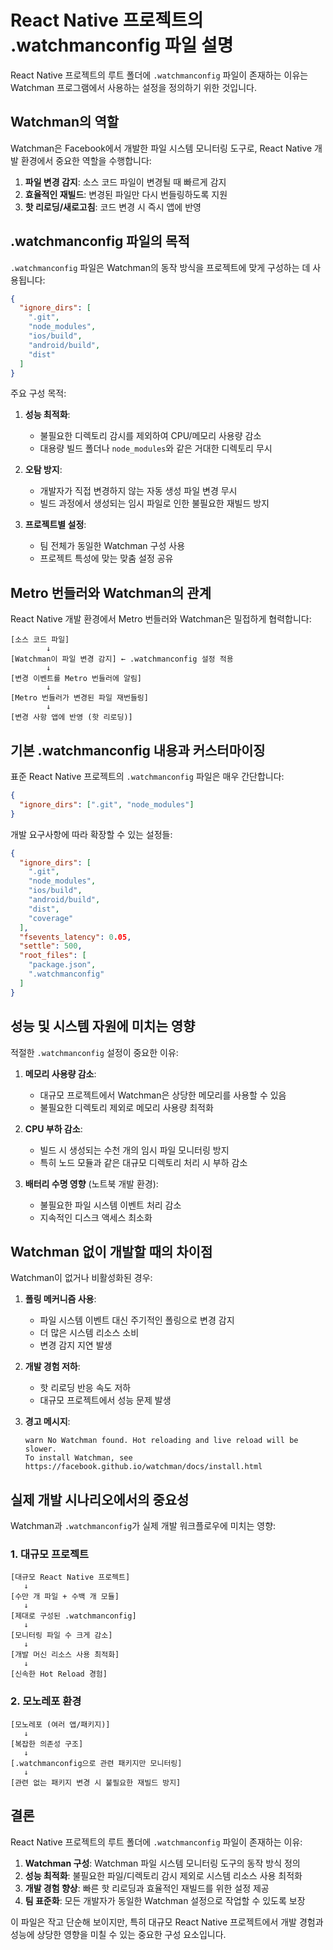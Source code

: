 # React Native 프로젝트의 .watchmanconfig 파일 설명

React Native 프로젝트의 루트 폴더에 `.watchmanconfig` 파일이 존재하는 이유는 Watchman 프로그램에서 사용하는 설정을 정의하기 위한 것입니다. 

## Watchman의 역할

Watchman은 Facebook에서 개발한 파일 시스템 모니터링 도구로, React Native 개발 환경에서 중요한 역할을 수행합니다:

1. **파일 변경 감지**: 소스 코드 파일이 변경될 때 빠르게 감지
2. **효율적인 재빌드**: 변경된 파일만 다시 번들링하도록 지원
3. **핫 리로딩/새로고침**: 코드 변경 시 즉시 앱에 반영

## .watchmanconfig 파일의 목적

`.watchmanconfig` 파일은 Watchman의 동작 방식을 프로젝트에 맞게 구성하는 데 사용됩니다:

```json
{
  "ignore_dirs": [
    ".git",
    "node_modules",
    "ios/build",
    "android/build",
    "dist"
  ]
}
```

주요 구성 목적:

1. **성능 최적화**: 
   - 불필요한 디렉토리 감시를 제외하여 CPU/메모리 사용량 감소
   - 대용량 빌드 폴더나 `node_modules`와 같은 거대한 디렉토리 무시

2. **오탐 방지**: 
   - 개발자가 직접 변경하지 않는 자동 생성 파일 변경 무시
   - 빌드 과정에서 생성되는 임시 파일로 인한 불필요한 재빌드 방지

3. **프로젝트별 설정**:
   - 팀 전체가 동일한 Watchman 구성 사용
   - 프로젝트 특성에 맞는 맞춤 설정 공유

## Metro 번들러와 Watchman의 관계

React Native 개발 환경에서 Metro 번들러와 Watchman은 밀접하게 협력합니다:

```
[소스 코드 파일]
        ↓
[Watchman이 파일 변경 감지] ← .watchmanconfig 설정 적용
        ↓
[변경 이벤트를 Metro 번들러에 알림]
        ↓
[Metro 번들러가 변경된 파일 재번들링]
        ↓
[변경 사항 앱에 반영 (핫 리로딩)]
```

## 기본 .watchmanconfig 내용과 커스터마이징

표준 React Native 프로젝트의 `.watchmanconfig` 파일은 매우 간단합니다:

```json
{
  "ignore_dirs": [".git", "node_modules"]
}
```

개발 요구사항에 따라 확장할 수 있는 설정들:

```json
{
  "ignore_dirs": [
    ".git",
    "node_modules",
    "ios/build",
    "android/build",
    "dist",
    "coverage"
  ],
  "fsevents_latency": 0.05,
  "settle": 500,
  "root_files": [
    "package.json",
    ".watchmanconfig"
  ]
}
```

## 성능 및 시스템 자원에 미치는 영향

적절한 `.watchmanconfig` 설정이 중요한 이유:

1. **메모리 사용량 감소**:
   - 대규모 프로젝트에서 Watchman은 상당한 메모리를 사용할 수 있음
   - 불필요한 디렉토리 제외로 메모리 사용량 최적화

2. **CPU 부하 감소**:
   - 빌드 시 생성되는 수천 개의 임시 파일 모니터링 방지
   - 특히 노드 모듈과 같은 대규모 디렉토리 처리 시 부하 감소

3. **배터리 수명 영향** (노트북 개발 환경):
   - 불필요한 파일 시스템 이벤트 처리 감소
   - 지속적인 디스크 액세스 최소화

## Watchman 없이 개발할 때의 차이점

Watchman이 없거나 비활성화된 경우:

1. **폴링 메커니즘 사용**:
   - 파일 시스템 이벤트 대신 주기적인 폴링으로 변경 감지
   - 더 많은 시스템 리소스 소비
   - 변경 감지 지연 발생

2. **개발 경험 저하**:
   - 핫 리로딩 반응 속도 저하
   - 대규모 프로젝트에서 성능 문제 발생

3. **경고 메시지**:
   ```
   warn No Watchman found. Hot reloading and live reload will be slower.
   To install Watchman, see https://facebook.github.io/watchman/docs/install.html
   ```

## 실제 개발 시나리오에서의 중요성

Watchman과 `.watchmanconfig`가 실제 개발 워크플로우에 미치는 영향:

### 1. 대규모 프로젝트

```
[대규모 React Native 프로젝트]
   ↓
[수만 개 파일 + 수백 개 모듈]
   ↓
[제대로 구성된 .watchmanconfig]
   ↓
[모니터링 파일 수 크게 감소]
   ↓
[개발 머신 리소스 사용 최적화]
   ↓
[신속한 Hot Reload 경험]
```

### 2. 모노레포 환경

```
[모노레포 (여러 앱/패키지)]
   ↓
[복잡한 의존성 구조]
   ↓
[.watchmanconfig으로 관련 패키지만 모니터링]
   ↓
[관련 없는 패키지 변경 시 불필요한 재빌드 방지]
```

## 결론

React Native 프로젝트의 루트 폴더에 `.watchmanconfig` 파일이 존재하는 이유:

1. **Watchman 구성**: Watchman 파일 시스템 모니터링 도구의 동작 방식 정의
2. **성능 최적화**: 불필요한 파일/디렉토리 감시 제외로 시스템 리소스 사용 최적화
3. **개발 경험 향상**: 빠른 핫 리로딩과 효율적인 재빌드를 위한 설정 제공
4. **팀 표준화**: 모든 개발자가 동일한 Watchman 설정으로 작업할 수 있도록 보장

이 파일은 작고 단순해 보이지만, 특히 대규모 React Native 프로젝트에서 개발 경험과 성능에 상당한 영향을 미칠 수 있는 중요한 구성 요소입니다.